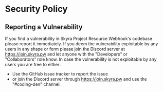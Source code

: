 # Security Policy

## Reporting a Vulnerability

If you find a vulnerability in Skyra Project Resource Webhook's codebase please report it immediately.
If you deem the vulnerability exploitable by any users in any shape or form please join the Discord server at https://join.skyra.pw and let anyone with the "Developers" or "Collaborators" role know.
In case the vulnerability is not exploitable by any users you are free to either:

-   Use the GitHub issue tracker to report the issue
-   or join the Discord server through https://join.skyra.pw and use the "#coding-den" channel.

